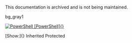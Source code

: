 This documentation is archived and is not being maintained.

bg\_gray1

[![PowerShell](https://i-msdn.sec.s-msft.com/dynimg/IC798635.png "PowerShell") [PowerShell]{}](https://msdn.microsoft.com/powershell)

[Show:]{} Inherited Protected
